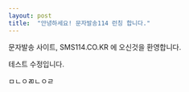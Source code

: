 ```yaml
---
layout: post
title:  "안녕하세요! 문자발송114 런칭 합니다."
---
```


문자발송 사이트, SMS114.CO.KR 에 오신것을 환영합니다.

테스트 수정입니다.



ㅁㄴㅇㄻㄴㅇㄹ
